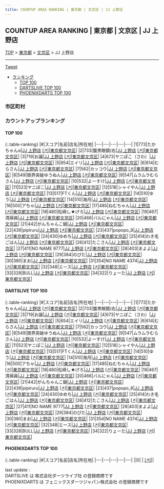 ```yaml
---
title: COUNTUP AREA RANKING | 東京都 | 文京区 | JJ 上野店
---
```

## COUNTUP AREA RANKING | 東京都 | 文京区 | JJ 上野店

[TOP](/darts/rank/) > [東京都](/darts/rank/東京都/) > [文京区](/darts/rank/東京都/文京区/) > JJ 上野店

___

<a href="https://twitter.com/share?ref_src=twsrc%5Etfw" data-text="COUNTUP AREA RANKING | 東京都文京区JJ 上野店" class="twitter-share-button" data-hashtags="DARTSLIVE,PHOENIXDARTS,darts,ダーツ" data-show-count="false">Tweet</a>

* [ランキング](#カウントアップランキング)
    * [TOP 100](#top-100)
    * [DARTSLIVE TOP 100](#dartslive-top-100)
    * [PHOENIXDARTS TOP 100](#phoenixdarts-top-100)

### 市区町村

<ul>

</ul>

### カウントアップランキング

#### TOP 100



{:.table-ranking}
|#|スコア|名前|店名|所在地|
|---|---|---|---|---|
|1|773|<span class="rank-name-dl">たかちゃんα</span>|<a href="/darts/rank/shops/2d2c74a6891b77720d9b047a20a7ba1e.html">JJ 上野店</a> <a href="https://search.dartslive.com/jp/shop/2d2c74a6891b77720d9b047a20a7ba1e">[↗]</a>|<a href="/darts/rank/東京都/文京区">東京都文京区</a>|
|2|733|<span class="rank-name-dl">腹黒眼鏡(右</span>|<a href="/darts/rank/shops/2d2c74a6891b77720d9b047a20a7ba1e.html">JJ 上野店</a> <a href="https://search.dartslive.com/jp/shop/2d2c74a6891b77720d9b047a20a7ba1e">[↗]</a>|<a href="/darts/rank/東京都/文京区">東京都文京区</a>|
|3|719|<span class="rank-name-dl">お譲</span>|<a href="/darts/rank/shops/2d2c74a6891b77720d9b047a20a7ba1e.html">JJ 上野店</a> <a href="https://search.dartslive.com/jp/shop/2d2c74a6891b77720d9b047a20a7ba1e">[↗]</a>|<a href="/darts/rank/東京都/文京区">東京都文京区</a>|
|4|673|<span class="rank-name-dl">ヤニぽこ（さわ）</span>|<a href="/darts/rank/shops/2d2c74a6891b77720d9b047a20a7ba1e.html">JJ 上野店</a> <a href="https://search.dartslive.com/jp/shop/2d2c74a6891b77720d9b047a20a7ba1e">[↗]</a>|<a href="/darts/rank/東京都/文京区">東京都文京区</a>|
|5|654|<span class="rank-name-dl">エイリ</span>|<a href="/darts/rank/shops/2d2c74a6891b77720d9b047a20a7ba1e.html">JJ 上野店</a> <a href="https://search.dartslive.com/jp/shop/2d2c74a6891b77720d9b047a20a7ba1e">[↗]</a>|<a href="/darts/rank/東京都/文京区">東京都文京区</a>|
|6|614|<span class="rank-name-dl">むらさん</span>|<a href="/darts/rank/shops/2d2c74a6891b77720d9b047a20a7ba1e.html">JJ 上野店</a> <a href="https://search.dartslive.com/jp/shop/2d2c74a6891b77720d9b047a20a7ba1e">[↗]</a>|<a href="/darts/rank/東京都/文京区">東京都文京区</a>|
|7|562|<span class="rank-name-dl">カッコウ</span>|<a href="/darts/rank/shops/2d2c74a6891b77720d9b047a20a7ba1e.html">JJ 上野店</a> <a href="https://search.dartslive.com/jp/shop/2d2c74a6891b77720d9b047a20a7ba1e">[↗]</a>|<a href="/darts/rank/東京都/文京区">東京都文京区</a>|
|8|549|<span class="rank-name-dl">限界突破ゆうぬん</span>|<a href="/darts/rank/shops/2d2c74a6891b77720d9b047a20a7ba1e.html">JJ 上野店</a> <a href="https://search.dartslive.com/jp/shop/2d2c74a6891b77720d9b047a20a7ba1e">[↗]</a>|<a href="/darts/rank/東京都/文京区">東京都文京区</a>|
|9|547|<span class="rank-name-dl">ムラムラむらさん</span>|<a href="/darts/rank/shops/2d2c74a6891b77720d9b047a20a7ba1e.html">JJ 上野店</a> <a href="https://search.dartslive.com/jp/shop/2d2c74a6891b77720d9b047a20a7ba1e">[↗]</a>|<a href="/darts/rank/東京都/文京区">東京都文京区</a>|
|10|532|<span class="rank-name-dl">よーすけ</span>|<a href="/darts/rank/shops/2d2c74a6891b77720d9b047a20a7ba1e.html">JJ 上野店</a> <a href="https://search.dartslive.com/jp/shop/2d2c74a6891b77720d9b047a20a7ba1e">[↗]</a>|<a href="/darts/rank/東京都/文京区">東京都文京区</a>|
|11|523|<span class="rank-name-dl">ヤニぽこ</span>|<a href="/darts/rank/shops/2d2c74a6891b77720d9b047a20a7ba1e.html">JJ 上野店</a> <a href="https://search.dartslive.com/jp/shop/2d2c74a6891b77720d9b047a20a7ba1e">[↗]</a>|<a href="/darts/rank/東京都/文京区">東京都文京区</a>|
|12|518|<span class="rank-name-dl">シャイやん</span>|<a href="/darts/rank/shops/2d2c74a6891b77720d9b047a20a7ba1e.html">JJ 上野店</a> <a href="https://search.dartslive.com/jp/shop/2d2c74a6891b77720d9b047a20a7ba1e">[↗]</a>|<a href="/darts/rank/東京都/文京区">東京都文京区</a>|
|13|517|<span class="rank-name-dl">FTくん</span>|<a href="/darts/rank/shops/2d2c74a6891b77720d9b047a20a7ba1e.html">JJ 上野店</a> <a href="https://search.dartslive.com/jp/shop/2d2c74a6891b77720d9b047a20a7ba1e">[↗]</a>|<a href="/darts/rank/東京都/文京区">東京都文京区</a>|
|14|510|<span class="rank-name-dl">ゆう</span>|<a href="/darts/rank/shops/2d2c74a6891b77720d9b047a20a7ba1e.html">JJ 上野店</a> <a href="https://search.dartslive.com/jp/shop/2d2c74a6891b77720d9b047a20a7ba1e">[↗]</a>|<a href="/darts/rank/東京都/文京区">東京都文京区</a>|
|14|510|<span class="rank-name-dl">海月</span>|<a href="/darts/rank/shops/2d2c74a6891b77720d9b047a20a7ba1e.html">JJ 上野店</a> <a href="https://search.dartslive.com/jp/shop/2d2c74a6891b77720d9b047a20a7ba1e">[↗]</a>|<a href="/darts/rank/東京都/文京区">東京都文京区</a>|
|16|500|<span class="rank-name-dl">アちゃ</span>|<a href="/darts/rank/shops/2d2c74a6891b77720d9b047a20a7ba1e.html">JJ 上野店</a> <a href="https://search.dartslive.com/jp/shop/2d2c74a6891b77720d9b047a20a7ba1e">[↗]</a>|<a href="/darts/rank/東京都/文京区">東京都文京区</a>|
|17|485|<span class="rank-name-dl">ねむちゃん</span>|<a href="/darts/rank/shops/2d2c74a6891b77720d9b047a20a7ba1e.html">JJ 上野店</a> <a href="https://search.dartslive.com/jp/shop/2d2c74a6891b77720d9b047a20a7ba1e">[↗]</a>|<a href="/darts/rank/東京都/文京区">東京都文京区</a>|
|18|480|<span class="rank-name-dl">松崎し★げろ</span>|<a href="/darts/rank/shops/2d2c74a6891b77720d9b047a20a7ba1e.html">JJ 上野店</a> <a href="https://search.dartslive.com/jp/shop/2d2c74a6891b77720d9b047a20a7ba1e">[↗]</a>|<a href="/darts/rank/東京都/文京区">東京都文京区</a>|
|19|467|<span class="rank-name-dl">清掃員</span>|<a href="/darts/rank/shops/2d2c74a6891b77720d9b047a20a7ba1e.html">JJ 上野店</a> <a href="https://search.dartslive.com/jp/shop/2d2c74a6891b77720d9b047a20a7ba1e">[↗]</a>|<a href="/darts/rank/東京都/文京区">東京都文京区</a>|
|20|466|<span class="rank-name-dl">バルにゃん</span>|<a href="/darts/rank/shops/2d2c74a6891b77720d9b047a20a7ba1e.html">JJ 上野店</a> <a href="https://search.dartslive.com/jp/shop/2d2c74a6891b77720d9b047a20a7ba1e">[↗]</a>|<a href="/darts/rank/東京都/文京区">東京都文京区</a>|
|21|442|<span class="rank-name-dl">がんちゃんこ鍋</span>|<a href="/darts/rank/shops/2d2c74a6891b77720d9b047a20a7ba1e.html">JJ 上野店</a> <a href="https://search.dartslive.com/jp/shop/2d2c74a6891b77720d9b047a20a7ba1e">[↗]</a>|<a href="/darts/rank/東京都/文京区">東京都文京区</a>|
|22|439|<span class="rank-name-dl">pipiruru</span>|<a href="/darts/rank/shops/2d2c74a6891b77720d9b047a20a7ba1e.html">JJ 上野店</a> <a href="https://search.dartslive.com/jp/shop/2d2c74a6891b77720d9b047a20a7ba1e">[↗]</a>|<a href="/darts/rank/東京都/文京区">東京都文京区</a>|
|23|437|<span class="rank-name-dl">popopo_8</span>|<a href="/darts/rank/shops/2d2c74a6891b77720d9b047a20a7ba1e.html">JJ 上野店</a> <a href="https://search.dartslive.com/jp/shop/2d2c74a6891b77720d9b047a20a7ba1e">[↗]</a>|<a href="/darts/rank/東京都/文京区">東京都文京区</a>|
|24|430|<span class="rank-name-dl">ゆめち</span>|<a href="/darts/rank/shops/2d2c74a6891b77720d9b047a20a7ba1e.html">JJ 上野店</a> <a href="https://search.dartslive.com/jp/shop/2d2c74a6891b77720d9b047a20a7ba1e">[↗]</a>|<a href="/darts/rank/東京都/文京区">東京都文京区</a>|
|25|414|<span class="rank-name-dl">わき毛ごはん</span>|<a href="/darts/rank/shops/2d2c74a6891b77720d9b047a20a7ba1e.html">JJ 上野店</a> <a href="https://search.dartslive.com/jp/shop/2d2c74a6891b77720d9b047a20a7ba1e">[↗]</a>|<a href="/darts/rank/東京都/文京区">東京都文京区</a>|
|26|412|<span class="rank-name-dl">たこさん</span>|<a href="/darts/rank/shops/2d2c74a6891b77720d9b047a20a7ba1e.html">JJ 上野店</a> <a href="https://search.dartslive.com/jp/shop/2d2c74a6891b77720d9b047a20a7ba1e">[↗]</a>|<a href="/darts/rank/東京都/文京区">東京都文京区</a>|
|27|411|<span class="rank-name-dl">NO NAME 9777</span>|<a href="/darts/rank/shops/2d2c74a6891b77720d9b047a20a7ba1e.html">JJ 上野店</a> <a href="https://search.dartslive.com/jp/shop/2d2c74a6891b77720d9b047a20a7ba1e">[↗]</a>|<a href="/darts/rank/東京都/文京区">東京都文京区</a>|
|28|403|<span class="rank-name-dl">まよよ</span>|<a href="/darts/rank/shops/2d2c74a6891b77720d9b047a20a7ba1e.html">JJ 上野店</a> <a href="https://search.dartslive.com/jp/shop/2d2c74a6891b77720d9b047a20a7ba1e">[↗]</a>|<a href="/darts/rank/東京都/文京区">東京都文京区</a>|
|29|384|<span class="rank-name-dl">のぴた</span>|<a href="/darts/rank/shops/2d2c74a6891b77720d9b047a20a7ba1e.html">JJ 上野店</a> <a href="https://search.dartslive.com/jp/shop/2d2c74a6891b77720d9b047a20a7ba1e">[↗]</a>|<a href="/darts/rank/東京都/文京区">東京都文京区</a>|
|30|380|<span class="rank-name-dl">まお</span>|<a href="/darts/rank/shops/2d2c74a6891b77720d9b047a20a7ba1e.html">JJ 上野店</a> <a href="https://search.dartslive.com/jp/shop/2d2c74a6891b77720d9b047a20a7ba1e">[↗]</a>|<a href="/darts/rank/東京都/文京区">東京都文京区</a>|
|31|354|<span class="rank-name-dl">NO NAME 4374</span>|<a href="/darts/rank/shops/2d2c74a6891b77720d9b047a20a7ba1e.html">JJ 上野店</a> <a href="https://search.dartslive.com/jp/shop/2d2c74a6891b77720d9b047a20a7ba1e">[↗]</a>|<a href="/darts/rank/東京都/文京区">東京都文京区</a>|
|32|348|<span class="rank-name-dl">エース</span>|<a href="/darts/rank/shops/2d2c74a6891b77720d9b047a20a7ba1e.html">JJ 上野店</a> <a href="https://search.dartslive.com/jp/shop/2d2c74a6891b77720d9b047a20a7ba1e">[↗]</a>|<a href="/darts/rank/東京都/文京区">東京都文京区</a>|
|33|328|<span class="rank-name-dl">BULL</span>|<a href="/darts/rank/shops/2d2c74a6891b77720d9b047a20a7ba1e.html">JJ 上野店</a> <a href="https://search.dartslive.com/jp/shop/2d2c74a6891b77720d9b047a20a7ba1e">[↗]</a>|<a href="/darts/rank/東京都/文京区">東京都文京区</a>|
|34|322|<span class="rank-name-dl">りょーた</span>|<a href="/darts/rank/shops/2d2c74a6891b77720d9b047a20a7ba1e.html">JJ 上野店</a> <a href="https://search.dartslive.com/jp/shop/2d2c74a6891b77720d9b047a20a7ba1e">[↗]</a>|<a href="/darts/rank/東京都/文京区">東京都文京区</a>|


#### DARTSLIVE TOP 100



{:.table-ranking}
|#|スコア|名前|店名|所在地|
|---|---|---|---|---|
|1|773|<span class="rank-name-dl">たかちゃんα</span>|<a href="/darts/rank/shops/2d2c74a6891b77720d9b047a20a7ba1e.html">JJ 上野店</a> <a href="https://search.dartslive.com/jp/shop/2d2c74a6891b77720d9b047a20a7ba1e">[↗]</a>|<a href="/darts/rank/東京都/文京区">東京都文京区</a>|
|2|733|<span class="rank-name-dl">腹黒眼鏡(右</span>|<a href="/darts/rank/shops/2d2c74a6891b77720d9b047a20a7ba1e.html">JJ 上野店</a> <a href="https://search.dartslive.com/jp/shop/2d2c74a6891b77720d9b047a20a7ba1e">[↗]</a>|<a href="/darts/rank/東京都/文京区">東京都文京区</a>|
|3|719|<span class="rank-name-dl">お譲</span>|<a href="/darts/rank/shops/2d2c74a6891b77720d9b047a20a7ba1e.html">JJ 上野店</a> <a href="https://search.dartslive.com/jp/shop/2d2c74a6891b77720d9b047a20a7ba1e">[↗]</a>|<a href="/darts/rank/東京都/文京区">東京都文京区</a>|
|4|673|<span class="rank-name-dl">ヤニぽこ（さわ）</span>|<a href="/darts/rank/shops/2d2c74a6891b77720d9b047a20a7ba1e.html">JJ 上野店</a> <a href="https://search.dartslive.com/jp/shop/2d2c74a6891b77720d9b047a20a7ba1e">[↗]</a>|<a href="/darts/rank/東京都/文京区">東京都文京区</a>|
|5|654|<span class="rank-name-dl">エイリ</span>|<a href="/darts/rank/shops/2d2c74a6891b77720d9b047a20a7ba1e.html">JJ 上野店</a> <a href="https://search.dartslive.com/jp/shop/2d2c74a6891b77720d9b047a20a7ba1e">[↗]</a>|<a href="/darts/rank/東京都/文京区">東京都文京区</a>|
|6|614|<span class="rank-name-dl">むらさん</span>|<a href="/darts/rank/shops/2d2c74a6891b77720d9b047a20a7ba1e.html">JJ 上野店</a> <a href="https://search.dartslive.com/jp/shop/2d2c74a6891b77720d9b047a20a7ba1e">[↗]</a>|<a href="/darts/rank/東京都/文京区">東京都文京区</a>|
|7|562|<span class="rank-name-dl">カッコウ</span>|<a href="/darts/rank/shops/2d2c74a6891b77720d9b047a20a7ba1e.html">JJ 上野店</a> <a href="https://search.dartslive.com/jp/shop/2d2c74a6891b77720d9b047a20a7ba1e">[↗]</a>|<a href="/darts/rank/東京都/文京区">東京都文京区</a>|
|8|549|<span class="rank-name-dl">限界突破ゆうぬん</span>|<a href="/darts/rank/shops/2d2c74a6891b77720d9b047a20a7ba1e.html">JJ 上野店</a> <a href="https://search.dartslive.com/jp/shop/2d2c74a6891b77720d9b047a20a7ba1e">[↗]</a>|<a href="/darts/rank/東京都/文京区">東京都文京区</a>|
|9|547|<span class="rank-name-dl">ムラムラむらさん</span>|<a href="/darts/rank/shops/2d2c74a6891b77720d9b047a20a7ba1e.html">JJ 上野店</a> <a href="https://search.dartslive.com/jp/shop/2d2c74a6891b77720d9b047a20a7ba1e">[↗]</a>|<a href="/darts/rank/東京都/文京区">東京都文京区</a>|
|10|532|<span class="rank-name-dl">よーすけ</span>|<a href="/darts/rank/shops/2d2c74a6891b77720d9b047a20a7ba1e.html">JJ 上野店</a> <a href="https://search.dartslive.com/jp/shop/2d2c74a6891b77720d9b047a20a7ba1e">[↗]</a>|<a href="/darts/rank/東京都/文京区">東京都文京区</a>|
|11|523|<span class="rank-name-dl">ヤニぽこ</span>|<a href="/darts/rank/shops/2d2c74a6891b77720d9b047a20a7ba1e.html">JJ 上野店</a> <a href="https://search.dartslive.com/jp/shop/2d2c74a6891b77720d9b047a20a7ba1e">[↗]</a>|<a href="/darts/rank/東京都/文京区">東京都文京区</a>|
|12|518|<span class="rank-name-dl">シャイやん</span>|<a href="/darts/rank/shops/2d2c74a6891b77720d9b047a20a7ba1e.html">JJ 上野店</a> <a href="https://search.dartslive.com/jp/shop/2d2c74a6891b77720d9b047a20a7ba1e">[↗]</a>|<a href="/darts/rank/東京都/文京区">東京都文京区</a>|
|13|517|<span class="rank-name-dl">FTくん</span>|<a href="/darts/rank/shops/2d2c74a6891b77720d9b047a20a7ba1e.html">JJ 上野店</a> <a href="https://search.dartslive.com/jp/shop/2d2c74a6891b77720d9b047a20a7ba1e">[↗]</a>|<a href="/darts/rank/東京都/文京区">東京都文京区</a>|
|14|510|<span class="rank-name-dl">ゆう</span>|<a href="/darts/rank/shops/2d2c74a6891b77720d9b047a20a7ba1e.html">JJ 上野店</a> <a href="https://search.dartslive.com/jp/shop/2d2c74a6891b77720d9b047a20a7ba1e">[↗]</a>|<a href="/darts/rank/東京都/文京区">東京都文京区</a>|
|14|510|<span class="rank-name-dl">海月</span>|<a href="/darts/rank/shops/2d2c74a6891b77720d9b047a20a7ba1e.html">JJ 上野店</a> <a href="https://search.dartslive.com/jp/shop/2d2c74a6891b77720d9b047a20a7ba1e">[↗]</a>|<a href="/darts/rank/東京都/文京区">東京都文京区</a>|
|16|500|<span class="rank-name-dl">アちゃ</span>|<a href="/darts/rank/shops/2d2c74a6891b77720d9b047a20a7ba1e.html">JJ 上野店</a> <a href="https://search.dartslive.com/jp/shop/2d2c74a6891b77720d9b047a20a7ba1e">[↗]</a>|<a href="/darts/rank/東京都/文京区">東京都文京区</a>|
|17|485|<span class="rank-name-dl">ねむちゃん</span>|<a href="/darts/rank/shops/2d2c74a6891b77720d9b047a20a7ba1e.html">JJ 上野店</a> <a href="https://search.dartslive.com/jp/shop/2d2c74a6891b77720d9b047a20a7ba1e">[↗]</a>|<a href="/darts/rank/東京都/文京区">東京都文京区</a>|
|18|480|<span class="rank-name-dl">松崎し★げろ</span>|<a href="/darts/rank/shops/2d2c74a6891b77720d9b047a20a7ba1e.html">JJ 上野店</a> <a href="https://search.dartslive.com/jp/shop/2d2c74a6891b77720d9b047a20a7ba1e">[↗]</a>|<a href="/darts/rank/東京都/文京区">東京都文京区</a>|
|19|467|<span class="rank-name-dl">清掃員</span>|<a href="/darts/rank/shops/2d2c74a6891b77720d9b047a20a7ba1e.html">JJ 上野店</a> <a href="https://search.dartslive.com/jp/shop/2d2c74a6891b77720d9b047a20a7ba1e">[↗]</a>|<a href="/darts/rank/東京都/文京区">東京都文京区</a>|
|20|466|<span class="rank-name-dl">バルにゃん</span>|<a href="/darts/rank/shops/2d2c74a6891b77720d9b047a20a7ba1e.html">JJ 上野店</a> <a href="https://search.dartslive.com/jp/shop/2d2c74a6891b77720d9b047a20a7ba1e">[↗]</a>|<a href="/darts/rank/東京都/文京区">東京都文京区</a>|
|21|442|<span class="rank-name-dl">がんちゃんこ鍋</span>|<a href="/darts/rank/shops/2d2c74a6891b77720d9b047a20a7ba1e.html">JJ 上野店</a> <a href="https://search.dartslive.com/jp/shop/2d2c74a6891b77720d9b047a20a7ba1e">[↗]</a>|<a href="/darts/rank/東京都/文京区">東京都文京区</a>|
|22|439|<span class="rank-name-dl">pipiruru</span>|<a href="/darts/rank/shops/2d2c74a6891b77720d9b047a20a7ba1e.html">JJ 上野店</a> <a href="https://search.dartslive.com/jp/shop/2d2c74a6891b77720d9b047a20a7ba1e">[↗]</a>|<a href="/darts/rank/東京都/文京区">東京都文京区</a>|
|23|437|<span class="rank-name-dl">popopo_8</span>|<a href="/darts/rank/shops/2d2c74a6891b77720d9b047a20a7ba1e.html">JJ 上野店</a> <a href="https://search.dartslive.com/jp/shop/2d2c74a6891b77720d9b047a20a7ba1e">[↗]</a>|<a href="/darts/rank/東京都/文京区">東京都文京区</a>|
|24|430|<span class="rank-name-dl">ゆめち</span>|<a href="/darts/rank/shops/2d2c74a6891b77720d9b047a20a7ba1e.html">JJ 上野店</a> <a href="https://search.dartslive.com/jp/shop/2d2c74a6891b77720d9b047a20a7ba1e">[↗]</a>|<a href="/darts/rank/東京都/文京区">東京都文京区</a>|
|25|414|<span class="rank-name-dl">わき毛ごはん</span>|<a href="/darts/rank/shops/2d2c74a6891b77720d9b047a20a7ba1e.html">JJ 上野店</a> <a href="https://search.dartslive.com/jp/shop/2d2c74a6891b77720d9b047a20a7ba1e">[↗]</a>|<a href="/darts/rank/東京都/文京区">東京都文京区</a>|
|26|412|<span class="rank-name-dl">たこさん</span>|<a href="/darts/rank/shops/2d2c74a6891b77720d9b047a20a7ba1e.html">JJ 上野店</a> <a href="https://search.dartslive.com/jp/shop/2d2c74a6891b77720d9b047a20a7ba1e">[↗]</a>|<a href="/darts/rank/東京都/文京区">東京都文京区</a>|
|27|411|<span class="rank-name-dl">NO NAME 9777</span>|<a href="/darts/rank/shops/2d2c74a6891b77720d9b047a20a7ba1e.html">JJ 上野店</a> <a href="https://search.dartslive.com/jp/shop/2d2c74a6891b77720d9b047a20a7ba1e">[↗]</a>|<a href="/darts/rank/東京都/文京区">東京都文京区</a>|
|28|403|<span class="rank-name-dl">まよよ</span>|<a href="/darts/rank/shops/2d2c74a6891b77720d9b047a20a7ba1e.html">JJ 上野店</a> <a href="https://search.dartslive.com/jp/shop/2d2c74a6891b77720d9b047a20a7ba1e">[↗]</a>|<a href="/darts/rank/東京都/文京区">東京都文京区</a>|
|29|384|<span class="rank-name-dl">のぴた</span>|<a href="/darts/rank/shops/2d2c74a6891b77720d9b047a20a7ba1e.html">JJ 上野店</a> <a href="https://search.dartslive.com/jp/shop/2d2c74a6891b77720d9b047a20a7ba1e">[↗]</a>|<a href="/darts/rank/東京都/文京区">東京都文京区</a>|
|30|380|<span class="rank-name-dl">まお</span>|<a href="/darts/rank/shops/2d2c74a6891b77720d9b047a20a7ba1e.html">JJ 上野店</a> <a href="https://search.dartslive.com/jp/shop/2d2c74a6891b77720d9b047a20a7ba1e">[↗]</a>|<a href="/darts/rank/東京都/文京区">東京都文京区</a>|
|31|354|<span class="rank-name-dl">NO NAME 4374</span>|<a href="/darts/rank/shops/2d2c74a6891b77720d9b047a20a7ba1e.html">JJ 上野店</a> <a href="https://search.dartslive.com/jp/shop/2d2c74a6891b77720d9b047a20a7ba1e">[↗]</a>|<a href="/darts/rank/東京都/文京区">東京都文京区</a>|
|32|348|<span class="rank-name-dl">エース</span>|<a href="/darts/rank/shops/2d2c74a6891b77720d9b047a20a7ba1e.html">JJ 上野店</a> <a href="https://search.dartslive.com/jp/shop/2d2c74a6891b77720d9b047a20a7ba1e">[↗]</a>|<a href="/darts/rank/東京都/文京区">東京都文京区</a>|
|33|328|<span class="rank-name-dl">BULL</span>|<a href="/darts/rank/shops/2d2c74a6891b77720d9b047a20a7ba1e.html">JJ 上野店</a> <a href="https://search.dartslive.com/jp/shop/2d2c74a6891b77720d9b047a20a7ba1e">[↗]</a>|<a href="/darts/rank/東京都/文京区">東京都文京区</a>|
|34|322|<span class="rank-name-dl">りょーた</span>|<a href="/darts/rank/shops/2d2c74a6891b77720d9b047a20a7ba1e.html">JJ 上野店</a> <a href="https://search.dartslive.com/jp/shop/2d2c74a6891b77720d9b047a20a7ba1e">[↗]</a>|<a href="/darts/rank/東京都/文京区">東京都文京区</a>|


#### PHOENIXDARTS TOP 100



{:.table-ranking}
|#|スコア|名前|店名|所在地|
|---|---|---|---|---|
||0|<span class="rank-name-dl"> </span>|<a href="/darts/rank/shops/.html"></a> <a href="">[↗]</a>|<a href="/darts/rank//"></a>|


<div class="footer border-top border-gray-light mt-5 pt-3 text-right text-gray">
    last update : <span style="font-weight: italic" id="foot_last_modified"></span><br />
    DARTSLIVE は 株式会社ダーツライブ社 の登録商標です<br />
    PHOENIXDARTS は フェニックスダーツジャパン株式会社 の登録商標です<br />
</div>

<script src="https://cdnjs.cloudflare.com/ajax/libs/jquery.tablesorter/2.31.3/js/jquery.tablesorter.min.js" integrity="sha512-qzgd5cYSZcosqpzpn7zF2ZId8f/8CHmFKZ8j7mU4OUXTNRd5g+ZHBPsgKEwoqxCtdQvExE5LprwwPAgoicguNg==" crossorigin="anonymous" referrerpolicy="no-referrer"></script>
<link rel="stylesheet" href="https://cdnjs.cloudflare.com/ajax/libs/jquery.tablesorter/2.31.3/css/theme.default.min.css" integrity="sha512-wghhOJkjQX0Lh3NSWvNKeZ0ZpNn+SPVXX1Qyc9OCaogADktxrBiBdKGDoqVUOyhStvMBmJQ8ZdMHiR3wuEq8+w==" crossorigin="anonymous" referrerpolicy="no-referrer" />
<script>
$(function() {
    $(".table-ranking").tablesorter({sortList:[[0, 0]]});
    $("#foot_last_modified").text(formatDate(new Date(document.lastModified), 'yyyy-MM-dd HH:mm:ss'));
});
</script>

<script async src="https://platform.twitter.com/widgets.js" charset="utf-8"></script>